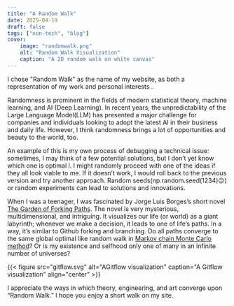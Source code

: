 ```yaml
---
title: "A Random Walk"
date: 2025-04-19 
draft: false 
tags: ["non-tech", "blog"]
cover:
    image: "randomwalk.png"
    alt: "Random Walk Visualization"
    caption: "A 2D random walk on white canvas"
---
```


I chose "Random Walk" as the name of my website, as both a representation of my work and personal interests .

Randomness is prominent in the fields of modern statistical theory, machine learning, and AI (Deep Learning). In recent years, the unpredictability of the Large Language Model(LLM) has presented a  major challenge for companies and individuals looking to adopt the latest AI in their business and daily life. However, I think randomness brings a lot of opportunities and beauty to the world, too.  

An example of this is my own process of debugging a technical issue: sometimes, I may think of a few potential solutions, but I don’t yet know which one is optimal l. I might randomly proceed with one of the ideas if they all look viable to me. If it doesn’t work, I would roll back to the previous version and try another approach. Random seeds(np.random.seed(1234)😉) or random experiments can lead to solutions and innovations.

When I was a teenager, I was fascinated by Jorge Luis Borges’s short novel [The Garden of Forking Paths](https://mycours.es/gamedesign2012/files/2012/08/The-Garden-of-Forking-Paths-Jorge-Luis-Borges-1941.pdf). The novel is very mysterious, multidimensional, and intriguing. It visualizes our life (or world) as a giant labyrinth; whenever we make a decision, it leads to one of life’s paths. In a way, it’s similar to Github forking and branching. Do all paths converge to the same global optimal like random walk in [Markov chain Monte Carlo method](https://people.duke.edu/~ccc14/sta-663/mcmc.html)? Or is my existence and selfhood only one of many  in an infinite number of universes?  

{{< figure src="gitflow.svg" alt="AGitflow visualization" caption="A Gitflow visualization" align="center" >}}

I appreciate the ways in which theory, engineering, and art converge upon “Random Walk.” I hope you enjoy a short walk on my site.